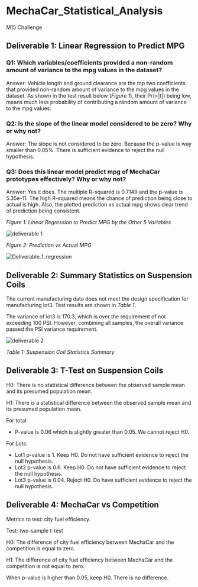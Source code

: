 # MechaCar_Statistical_Analysis
M15 Challenge

## Deliverable 1: Linear Regression to Predict MPG
### Q1: Which variables/coefficients provided a non-random amount of variance to the mpg values in the dataset?
Answer: Vehicle length and ground clearance are the top two coefficients that provided non-random amount of variance to the mpg values in the dataset. As shown in the test result below (_Figure 1_), their Pr(>|t|) being low, means much less probability of contributing a random amount of variance to the mpg values.
### Q2: Is the slope of the linear model considered to be zero? Why or why not?
Answer: The slope is not considered to be zero. Because the p-value is way smaller than 0.05%. There is sufficient evidence to reject the null hypothesis.
### Q3: Does this linear model predict mpg of MechaCar prototypes effectively? Why or why not?
Answer: Yes it does. The multiple R-squared is 0.7149 and the p-value is 5.35e-11. The high R-squared means the chance of prediction being close to actual is high. Also, the plotted prediction vs actual mpg shows clear trend of prediction being consistent.

_Figure 1: Linear Regression to Predict MPG by the Other 5 Variables_

![deliverable 1](https://user-images.githubusercontent.com/78275082/120901604-045b5880-c60a-11eb-86f6-e7ebeb818eef.png)

_Figure 2: Prediction vs Actual MPG_

![Deliverable_1_regression](https://user-images.githubusercontent.com/78275082/120901820-ff4ad900-c60a-11eb-9bf4-c81751cbb23e.png)

## Deliverable 2: Summary Statistics on Suspension Coils
The current manufacturing data does not meet the design specification for manufacturing lot3. Test results are shown in _Table 1_.

The variance of lot3 is 170.3, which is over the requirement of not exceeding 100 PSI. However, combining all samples, the overall variance passed the PSI variance requirement.

![deliverable 2](https://user-images.githubusercontent.com/78275082/120901876-53ee5400-c60b-11eb-972d-7239ba21c1b2.png)

_Table 1: Suspension Coil Statistics Summary_

## Deliverable 3: T-Test on Suspension Coils
H0: There is no statistical difference between the observed sample mean and its presumed population mean.

H1: There is a statistical difference between the observed sample mean and its presumed population mean.

For total: 
- P-value is 0.06 which is slightly greater than 0.05. We cannot reject H0.

For Lots:
- Lot1 p-value is 1. Keep H0. Do not have sufficient evidence to reject the null hypothesis.
- Lot2 p-value is 0.6. Keep H0. Do not have sufficient evidence to reject the null hypothesis.
- Lot3 p-value is 0.04. Reject H0. Do have sufficient evidence to reject the null hypothesis.

## Deliverable 4: MechaCar vs Competition
Metrics to test: city fuel efficiency.

Test: two-sample t-test

H0: The difference of city fuel efficiency between MechaCar and the competition is equal to zero.

H1: The difference of city fuel efficiency between MechaCar and the competition is not equal to zero.

When p-value is higher than 0.05, keep H0. There is no difference.
